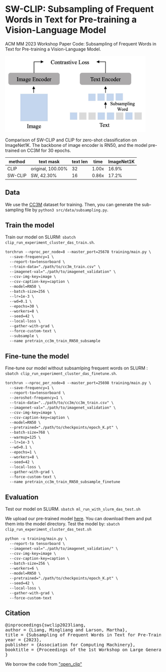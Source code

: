 # SW-CLIP: Subsampling of Frequent Words in Text for Pre-training a Vision-Language Model
ACM MM 2023 Workshop Paper Code: Subsampling of Frequent Words in Text for Pre-training a Vision-Language Model.

<img src="./docs/SW-CLIP.jpg" width = "90%" height="50%">


Comparison of SW-CLIP and CLIP for zero-shot classification on ImageNet1K. 
The backbone of image encoder is RN50, and the model pre-trained on CC3M for 30 epochs.

| method  | text mask          | text len | time         | ImageNet1K     |
|---------|--------------------|----------|--------------|----------------|
| CLIP    | original, 100.00% | 32       | 1.00x         | 16.9%          |
| SW-CLIP | SW, 42.30%        | 16       | 0.86x         | 17.2%          |


## Data
We use the [CC3M](https://github.com/rom1504/img2dataset/blob/main/dataset_examples/cc3m.md) dataset for training.
Then, you can generate the sub-sampling file by ```python3 src/data/subsampling.py```.

## Train the model
Train our model on SLURM: ```sbatch clip_run_experiment_cluster_das_train.sh```.

```
torchrun --nproc_per_node=8 --master_port=25678 training/main.py \
  --save-frequency=1 \
  --report-to=tensorboard \
  --train-data="./path/to/cc3m_train.csv" \
  --imagenet-val="./path/to/imagenet_validation" \
  --csv-img-key=image \
  --csv-caption-key=caption \
  --model=RN50 \
  --batch-size=256 \
  --lr=1e-3 \
  --wd=0.1 \
  --epochs=30 \
  --workers=8 \
  --seed=42 \
  --local-loss \
  --gather-with-grad \
  --force-custom-text \
  --subsample \
  --name pretrain_cc3m_train_RN50_subsample
```
## Fine-tune the model
Fine-tune our model without subsamlping frequent words on SLURM : ```sbatch clip_run_experiment_cluster_das_finetune.sh```.

``` 
torchrun --nproc_per_node=8 --master_port=25698 training/main.py \
  --save-frequency=1 \
  --report-to=tensorboard \
  --zeroshot-frequency=1 \
  --train-data="../path/to/cc3m/cc3m_train.csv" \
  --imagenet-val="./path/to/imagenet_validation" \
  --csv-img-key=image \
  --csv-caption-key=caption \
  --model=RN50 \
  --pretrained="./path/to/checkpoints/epoch_K.pt" \
  --batch-size=768 \
  --warmup=125 \
  --lr=1e-3 \
  --wd=0.1 \
  --epochs=1 \
  --workers=8 \
  --seed=42 \
  --local-loss \
  --gather-with-grad \
  --force-custom-text \
  --name pretrain_cc3m_train_RN50_subsample_finetune
```

## Evaluation
Test our model on SLURM.
```sbatch ml_run_with_slurm_das_test.sh```

We upload our pre-trained model [here](https://drive.google.com/drive/folders/1Llksh_XRetqA7IFkkwSaMNcW6la7hBtM?usp=sharing). You can download them and put them into the model directory.
Test the model by: ```sbatch clip_run_experiment_cluster_das_test.sh```

```
python -u training/main.py \
  --report-to tensorboard \
  --imagenet-val="./path/to/imagenet_validation/" \
  --csv-img-key=image \
  --csv-caption-key=caption \
  --batch-size=256 \
  --workers=6 \
  --model=RN50 \
  --pretrained="./path/to/checkpoints/epoch_K.pt" \
  --seed=42 \
  --local-loss \
  --gather-with-grad \
  --force-custom-text
```


## Citation
<pre>
@inproceedings{swclip2023liang,
author = {Liang, Mingliang and Larson, Martha},
title = {Subsampling of Frequent Words in Text for Pre-Training a Vision-Language Model},
year = {2023},
publisher = {Association for Computing Machinery},
booktitle = {Proceedings of the 1st Workshop on Large Generative Models Meet Multimodal Applications},
}
</pre>


We borrow the code from ["open_clip"](https://github.com/mlfoundations/open_clip.git)

